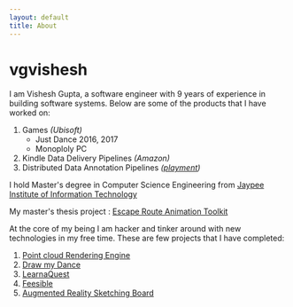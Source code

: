 ```yaml
---
layout: default
title: About
---
```

# vgvishesh
I am Vishesh Gupta, a software engineer with 9 years of experience in building software systems. Below are some of the products that I have worked on:

1. Games *(Ubisoft)* 
    - Just Dance 2016, 2017
    - Monoploly PC
2. Kindle Data Delivery Pipelines *(Amazon)*
3. Distributed Data Annotation Pipelines *([playment](https://playment.io))*

I hold Master's degree in Computer Science Engineering from [Jaypee Institute of Information Technology](https://www.jiit.ac.in/)

My master's thesis project : [Escape Route Animation Toolkit](https://prezi.com/osiar1gkjopx/escape-route-animation-toolkit/?utm_campaign=share&utm_medium=copy)

At the core of my being I am hacker and tinker around with new technologies in my free time. These are few projects that I have completed:
1. [Point cloud Rendering Engine](https://www.youtube.com/watch?v=vnP9Drw8TDE)
2. [Draw my Dance](https://youtu.be/doDdoBb_wWs)
3. [LearnaQuest](https://youtu.be/eT1HIXpiJVE)
4. [Feesible](https://www.youtube.com/watch?v=y16PUC82GaQ)
5. [Augmented Reality Sketching Board](https://www.youtube.com/watch?v=aPUoyU4ZtZM)






